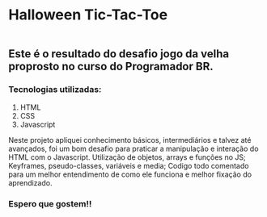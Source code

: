 # Halloween Tic-Tac-Toe

<img src='' >

## Este é o resultado do desafio jogo da velha proprosto no curso do Programador BR.

### Tecnologias utilizadas:
1. HTML
2. CSS
3. Javascript

Neste projeto apliquei conhecimento básicos, intermediários e talvez até avançados, foi um bom desafio para praticar a manipulação e interação do HTML com o Javascript.
Utilização de objetos, arrays e funções no JS;
Keyframes, pseudo-classes, variáveis e media;
Codigo todo comentado para um melhor entendimento de como ele funciona e melhor fixação do aprendizado.

### Espero que gostem!!
